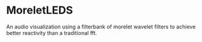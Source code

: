 # MoreletLEDS
An audio visualization using a filterbank of morelet wavelet filters to achieve better reactivity than a traditional fft.
